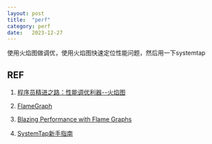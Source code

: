```yaml
---
layout: post
title:  "perf"
category: perf
date:   2023-12-27
---
```


使用火焰图做调优，使用火焰图快速定位性能问题，然后用一下systemtap

## REF

1. [程序员精进之路：性能调优利器--火焰图](https://zhuanlan.zhihu.com/p/147875569)

2. [FlameGraph](https://github.com/brendangregg/FlameGraph)

3. [Blazing Performance with Flame Graphs](https://www.slideshare.net/brendangregg/blazing-performance-with-flame-graphs)

4. [SystemTap新手指南](https://spacewander.gitbooks.io/systemtapbeginnersguide_zh/content/index.html)
